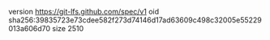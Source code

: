 version https://git-lfs.github.com/spec/v1
oid sha256:39835723e73cdee582f273d74146d17ad63609c498c32005e55229013a606d70
size 2510
